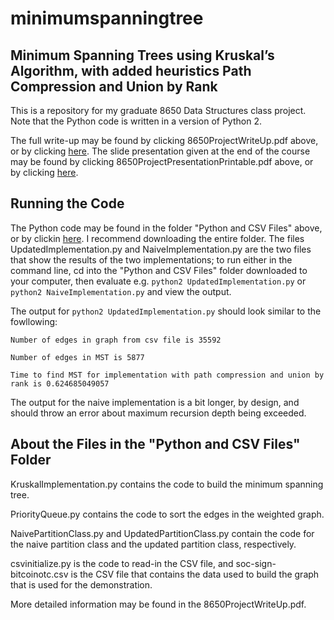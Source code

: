 # minimumspanningtree
## Minimum Spanning Trees using Kruskal’s Algorithm, with added heuristics Path Compression and Union by Rank

This is a repository for my graduate 8650 Data Structures class project. Note that the Python code is written in a version of Python 2.

The full write-up may be found by clicking 8650ProjectWriteUp.pdf above, or by clicking [here](https://github.com/alanhahn07/8650minimumspanningtree/blob/main/8650ProjectWriteUp.pdf). The slide presentation given at the end of the course may be found by clicking 8650ProjectPresentationPrintable.pdf above, or by clicking [here](https://github.com/alanhahn07/8650minimumspanningtree/blob/main/8650ProjectPresentationPrintable.pdf).


## Running the Code

The Python code may be found in the folder "Python and CSV Files" above, or by clickin [here](https://github.com/alanhahn07/8650minimumspanningtree/tree/main/Python%20and%20CSV%20Files). I recommend downloading the entire folder. The files UpdatedImplementation.py and NaiveImplementation.py are the two files that show the results of the two implementations; to run either in the command line, cd into the "Python and CSV Files" folder downloaded to your computer, then evaluate e.g. `python2 UpdatedImplementation.py` or `python2 NaiveImplementation.py` and view the output. 

The output for `python2 UpdatedImplementation.py` should look similar to the fowllowing: 

`Number of edges in graph from csv file is 35592`

`Number of edges in MST is 5877`

`Time to find MST for implementation with path compression and union by rank is 0.624685049057`

The output for the naive implementation is a bit longer, by design, and should throw an error about maximum recursion depth being exceeded.  

## About the Files in the "Python and CSV Files" Folder

KruskalImplementation.py contains the code to build the minimum spanning tree.

PriorityQueue.py contains the code to sort the edges in the weighted graph. 

NaivePartitionClass.py and UpdatedPartitionClass.py contain the code for the naive partition class and the updated partition class, respectively. 

csvinitialize.py is the code to read-in the CSV file, and soc-sign-bitcoinotc.csv is the CSV file that contains the data used to build the graph that is used for the demonstration. 

More detailed information may be found in the 8650ProjectWriteUp.pdf.
